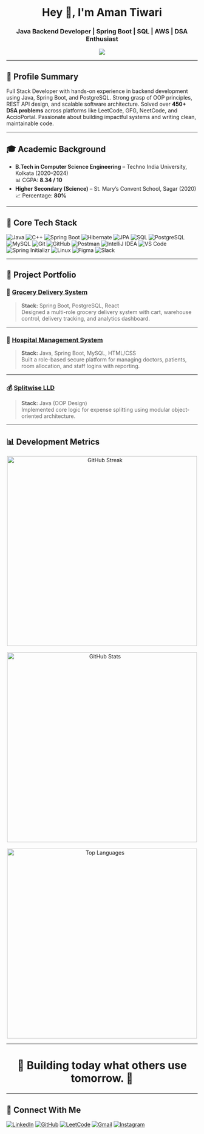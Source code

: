 <h1 align="center">Hey 👋, I'm Aman Tiwari</h1>
<h3 align="center">Java Backend Developer | Spring Boot | SQL | AWS | DSA Enthusiast</h3>

<p align="center">
  <img src="https://readme-typing-svg.demolab.com?font=Fira+Code&pause=1000&color=00C4FF&width=435&lines=Java+Full+Stack+Developer;Spring+Boot+%7C+PostgreSQL+%7C+React;DSA+Problem+Solver+%7C+System+Design+Learner;Open+Source+Contributor+%7C+Cricket+Lover" />
</p>

---

## 🧾 Profile Summary

Full Stack Developer with hands-on experience in backend development using Java, Spring Boot, and PostgreSQL. Strong grasp of OOP principles, REST API design, and scalable software architecture. Solved over **450+ DSA problems** across platforms like LeetCode, GFG, NeetCode, and AccioPortal. Passionate about building impactful systems and writing clean, maintainable code.

---

## 🎓 Academic Background

- **B.Tech in Computer Science Engineering** – Techno India University, Kolkata (2020–2024)  
  📊 CGPA: **8.34 / 10**  
- **Higher Secondary (Science)** – St. Mary’s Convent School, Sagar (2020)  
  📈 Percentage: **80%**

---

## 🧰 Core Tech Stack

![Java](https://img.shields.io/badge/Java-007396?style=for-the-badge&logo=java&logoColor=white)
![C++](https://img.shields.io/badge/C++-00599C?style=for-the-badge&logo=c%2B%2B&logoColor=white)
![Spring Boot](https://img.shields.io/badge/Spring_Boot-6DB33F?style=for-the-badge&logo=springboot&logoColor=white)
![Hibernate](https://img.shields.io/badge/Hibernate-59666C?style=for-the-badge&logo=hibernate&logoColor=white)
![JPA](https://img.shields.io/badge/JPA-007396?style=for-the-badge&logo=java&logoColor=white)
![SQL](https://img.shields.io/badge/SQL-336791?style=for-the-badge&logo=postgresql&logoColor=white)
![PostgreSQL](https://img.shields.io/badge/PostgreSQL-316192?style=for-the-badge&logo=postgresql&logoColor=white)
![MySQL](https://img.shields.io/badge/MySQL-005C84?style=for-the-badge&logo=mysql&logoColor=white)
![Git](https://img.shields.io/badge/Git-F05032?style=for-the-badge&logo=git&logoColor=white)
![GitHub](https://img.shields.io/badge/GitHub-181717?style=for-the-badge&logo=github&logoColor=white)
![Postman](https://img.shields.io/badge/Postman-FF6C37?style=for-the-badge&logo=postman&logoColor=white)
![IntelliJ IDEA](https://img.shields.io/badge/IntelliJ_IDEA-000000?style=for-the-badge&logo=intellijidea&logoColor=white)
![VS Code](https://img.shields.io/badge/VS_Code-007ACC?style=for-the-badge&logo=visualstudiocode&logoColor=white)
![Spring Initializr](https://img.shields.io/badge/Spring_Initializr-6DB33F?style=for-the-badge&logo=spring&logoColor=white)
![Linux](https://img.shields.io/badge/Linux-FCC624?style=for-the-badge&logo=linux&logoColor=black)
![Figma](https://img.shields.io/badge/Figma-F24E1E?style=for-the-badge&logo=figma&logoColor=white)
![Slack](https://img.shields.io/badge/Slack-4A154B?style=for-the-badge&logo=slack&logoColor=white)

---

## 💼 Project Portfolio

### 🛒 [Grocery Delivery System](https://github.com/Amantiwarie/shopping_delivery)
> **Stack:** Spring Boot, PostgreSQL, React  
> Designed a multi-role grocery delivery system with cart, warehouse control, delivery tracking, and analytics dashboard.

---

### 🏥 [Hospital Management System](https://github.com/Amantiwarie/Hospital-Management-System)
> **Stack:** Java, Spring Boot, MySQL, HTML/CSS  
> Built a role-based secure platform for managing doctors, patients, room allocation, and staff logins with reporting.

---

### 💰 [Splitwise LLD](https://github.com/Amantiwarie/SplitwiseLLD)
> **Stack:** Java (OOP Design)  
> Implemented core logic for expense splitting using modular object-oriented architecture.

---

## 📊 Development Metrics

<p align="center">
  <!-- GitHub Streak Badge -->
  <img src="https://github-readme-streak-stats.herokuapp.com/?user=Amantiwarie&theme=tokyonight&hide_border=true" alt="GitHub Streak" width="500" />
  <br><br>

  <!-- GitHub Stats -->
  <img src="https://github-readme-stats.vercel.app/api?username=Amantiwarie&show_icons=true&count_private=true&theme=tokyonight&hide_border=true&custom_title=GitHub%20Activity%20Overview" alt="GitHub Stats" width="500" />
  <br><br>

  <!-- Top Languages -->
  <img src="https://github-readme-stats.vercel.app/api/top-langs/?username=Amantiwarie&layout=compact&theme=tokyonight&hide_border=true" alt="Top Languages" width="500" />
</p>

---

<h2 align="center" style="font-size:28px">🚀 <strong>Building today what others use tomorrow.</strong> 🚀</h2>

---

## 🔗 Connect With Me

[![LinkedIn](https://img.shields.io/badge/LinkedIn-blue?style=for-the-badge&logo=linkedin)](https://linkedin.com/in/amantiwarie)
[![GitHub](https://img.shields.io/badge/GitHub-black?style=for-the-badge&logo=github)](https://github.com/Amantiwarie)
[![LeetCode](https://img.shields.io/badge/LeetCode-orange?style=for-the-badge&logo=leetcode)](https://leetcode.com/amantiwarie)
[![Gmail](https://img.shields.io/badge/Gmail-red?style=for-the-badge&logo=gmail)](mailto:attiwari261@gmail.com)
[![Instagram](https://img.shields.io/badge/Instagram-E4405F?style=for-the-badge&logo=instagram&logoColor=white)](https://instagram.com/amantiwarie)
